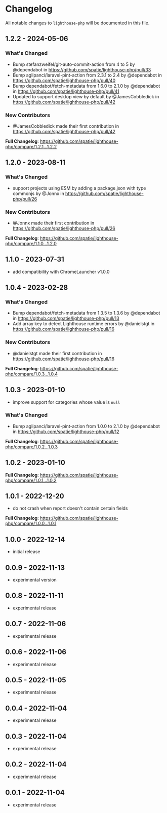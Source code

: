 # Changelog

All notable changes to `lighthouse-php` will be documented in this file.

## 1.2.2 - 2024-05-06

### What's Changed

* Bump stefanzweifel/git-auto-commit-action from 4 to 5 by @dependabot in https://github.com/spatie/lighthouse-php/pull/33
* Bump aglipanci/laravel-pint-action from 2.3.1 to 2.4 by @dependabot in https://github.com/spatie/lighthouse-php/pull/40
* Bump dependabot/fetch-metadata from 1.6.0 to 2.1.0 by @dependabot in https://github.com/spatie/lighthouse-php/pull/41
* Updated to support desktop view by default by @JamesCobbledick in https://github.com/spatie/lighthouse-php/pull/42

### New Contributors

* @JamesCobbledick made their first contribution in https://github.com/spatie/lighthouse-php/pull/42

**Full Changelog**: https://github.com/spatie/lighthouse-php/compare/1.2.1...1.2.2

## 1.2.0 - 2023-08-11

### What's Changed

- support projects using ESM by adding a package.json with type commonjs by @Jonnx in https://github.com/spatie/lighthouse-php/pull/26

### New Contributors

- @Jonnx made their first contribution in https://github.com/spatie/lighthouse-php/pull/26

**Full Changelog**: https://github.com/spatie/lighthouse-php/compare/1.1.0...1.2.0

## 1.1.0 - 2023-07-31

- add compatibility with ChromeLauncher v1.0.0

## 1.0.4 - 2023-02-28

### What's Changed

- Bump dependabot/fetch-metadata from 1.3.5 to 1.3.6 by @dependabot in https://github.com/spatie/lighthouse-php/pull/13
- Add array key to detect Lighthouse runtime errors by @danielstgt in https://github.com/spatie/lighthouse-php/pull/16

### New Contributors

- @danielstgt made their first contribution in https://github.com/spatie/lighthouse-php/pull/16

**Full Changelog**: https://github.com/spatie/lighthouse-php/compare/1.0.3...1.0.4

## 1.0.3 - 2023-01-10

- improve support for categories whose value is `null`

### What's Changed

- Bump aglipanci/laravel-pint-action from 1.0.0 to 2.1.0 by @dependabot in https://github.com/spatie/lighthouse-php/pull/12

**Full Changelog**: https://github.com/spatie/lighthouse-php/compare/1.0.2...1.0.3

## 1.0.2 - 2023-01-10

**Full Changelog**: https://github.com/spatie/lighthouse-php/compare/1.0.1...1.0.2

## 1.0.1 - 2022-12-20

- do not crash when report doesn't contain certain fields

**Full Changelog**: https://github.com/spatie/lighthouse-php/compare/1.0.0...1.0.1

## 1.0.0 - 2022-12-14

- initial release

## 0.0.9 - 2022-11-13

- experimental version

## 0.0.8 - 2022-11-11

- experimental release

## 0.0.7 - 2022-11-06

- experimental release

## 0.0.6 - 2022-11-06

- experimental release

## 0.0.5 - 2022-11-05

- experimental release

## 0.0.4 - 2022-11-04

- experimental release

## 0.0.3 - 2022-11-04

- experimental release

## 0.0.2 - 2022-11-04

- experimental release

## 0.0.1 - 2022-11-04

- experimental release
